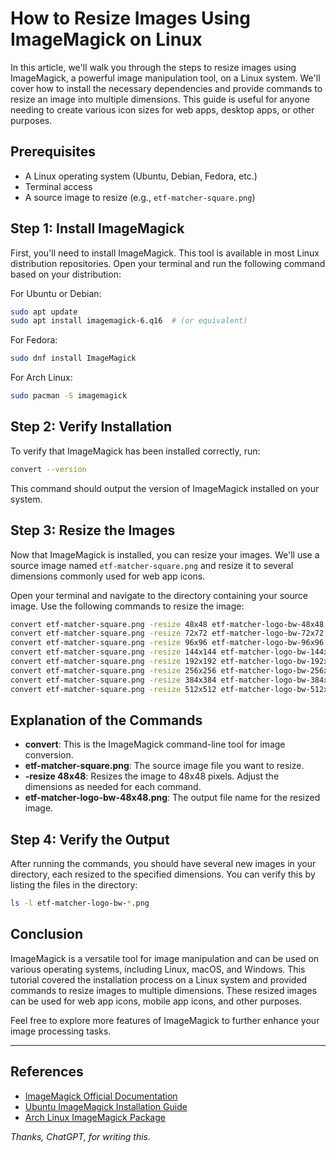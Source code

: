 # How to Resize Images Using ImageMagick on Linux

In this article, we'll walk you through the steps to resize images using ImageMagick, a powerful image manipulation tool, on a Linux system. We'll cover how to install the necessary dependencies and provide commands to resize an image into multiple dimensions. This guide is useful for anyone needing to create various icon sizes for web apps, desktop apps, or other purposes.

## Prerequisites

- A Linux operating system (Ubuntu, Debian, Fedora, etc.)
- Terminal access
- A source image to resize (e.g., `etf-matcher-square.png`)

## Step 1: Install ImageMagick

First, you'll need to install ImageMagick. This tool is available in most Linux distribution repositories. Open your terminal and run the following command based on your distribution:

For Ubuntu or Debian:
```sh
sudo apt update
sudo apt install imagemagick-6.q16  # (or equivalent)
```

For Fedora:
```sh
sudo dnf install ImageMagick
```

For Arch Linux:
```sh
sudo pacman -S imagemagick
```

## Step 2: Verify Installation

To verify that ImageMagick has been installed correctly, run:
```sh
convert --version
```
This command should output the version of ImageMagick installed on your system.

## Step 3: Resize the Images

Now that ImageMagick is installed, you can resize your images. We'll use a source image named `etf-matcher-square.png` and resize it to several dimensions commonly used for web app icons.

Open your terminal and navigate to the directory containing your source image. Use the following commands to resize the image:

```sh
convert etf-matcher-square.png -resize 48x48 etf-matcher-logo-bw-48x48.png
convert etf-matcher-square.png -resize 72x72 etf-matcher-logo-bw-72x72.png
convert etf-matcher-square.png -resize 96x96 etf-matcher-logo-bw-96x96.png
convert etf-matcher-square.png -resize 144x144 etf-matcher-logo-bw-144x144.png
convert etf-matcher-square.png -resize 192x192 etf-matcher-logo-bw-192x192.png
convert etf-matcher-square.png -resize 256x256 etf-matcher-logo-bw-256x256.png
convert etf-matcher-square.png -resize 384x384 etf-matcher-logo-bw-384x384.png
convert etf-matcher-square.png -resize 512x512 etf-matcher-logo-bw-512x512.png
```

## Explanation of the Commands

- **convert**: This is the ImageMagick command-line tool for image conversion.
- **etf-matcher-square.png**: The source image file you want to resize.
- **-resize 48x48**: Resizes the image to 48x48 pixels. Adjust the dimensions as needed for each command.
- **etf-matcher-logo-bw-48x48.png**: The output file name for the resized image.

## Step 4: Verify the Output

After running the commands, you should have several new images in your directory, each resized to the specified dimensions. You can verify this by listing the files in the directory:
```sh
ls -l etf-matcher-logo-bw-*.png
```

## Conclusion

ImageMagick is a versatile tool for image manipulation and can be used on various operating systems, including Linux, macOS, and Windows. This tutorial covered the installation process on a Linux system and provided commands to resize images to multiple dimensions. These resized images can be used for web app icons, mobile app icons, and other purposes.

Feel free to explore more features of ImageMagick to further enhance your image processing tasks.

---

## References
- [ImageMagick Official Documentation](https://imagemagick.org/script/index.php)
- [Ubuntu ImageMagick Installation Guide](https://help.ubuntu.com/community/ImageMagick)
- [Arch Linux ImageMagick Package](https://archlinux.org/packages/extra/x86_64/imagemagick/)

_Thanks, ChatGPT, for writing this._